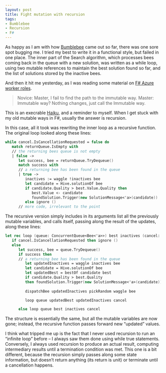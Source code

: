 ```yaml
---
layout: post
title: Fight mutation with recursion
tags:
- Bumblebee
- Recursion
- F#
---
```


As happy as I am with how [Bumblebee](http://bumblebee.codeplex.com/) came out so far, there was one sore spot bugging me. I tried my best to write it in a functional style, but failed in one place. The inner part of the Search algorithm, which processes bees coming back in the queue with a new solution, was written as a while loop, using two mutable references to maintain the best solution found so far, and the list of solutions stored by the inactive bees.  

And then it hit me yesterday, as I was reading some material on [F# Azure worker roles](http://archive.msdn.microsoft.com/fsharpazure).  


> Novice: 
>    Master, I fail to find the path to the immutable way. 
> Master: 
>    Immutable way? 
>    Nothing changes, just call the
>    Immutable way.

This is an execrable [Haiku](http://en.wikipedia.org/wiki/Haiku), and a reminder to myself. When I get stuck with my old mutable ways in F#, usually the answer is recursion.  

In this case, all it took was rewriting the inner loop as a recursive function. The original loop looked along these lines:  

``` fsharp
while cancel.IsCancellationRequested = false do
   match returnQueue.IsEmpty with
   // the returning bees queue is not empty
   | false -> 
      let success, bee = returnQueue.TryDequeue()
      match success with
      // a returning bee has been found in the queue
      | true -> 
         inactives := waggle !inactives bee
         let candidate = Hive.solutionOf bee
         if candidate.Quality > best.Value.Quality then
            best.Value <- candidate
            foundSolution.Trigger(new SolutionMessage<'a>(candidate))
         else ignore ()
      // more code, irrelevant to the point
``` 

The recursive version simply includes in its arguments list all the previously mutable variables, and calls itself, passing along the result of the updates, along these lines:

``` fsharp
let rec loop (queue: ConcurrentQueue<Bee<'a>>) best inactives (cancel: CancellationTokenSource) =
   if cancel.IsCancellationRequested then ignore ()
   else
      let success, bee = queue.TryDequeue()
      if success then
      // a returning bee has been found in the queue
         let updatedInactives = waggle inactives bee
         let candidate = Hive.solutionOf bee
         let updatedBest = bestOf candidate best
         if candidate.Quality > best.Quality 
         then foundSolution.Trigger(new SolutionMessage<'a>(candidate))
         
         dispatchBee updatedInactives pickRandom waggle bee

         loop queue updatedBest updatedInactives cancel

      else loop queue best inactives cancel
``` 

The structure is essentially the same, but all the mutable variables are now gone; instead, the recursive function passes forward new “updated” values.

I think what tripped me up is the fact that I never used recursion to run an “infinite loop” before – I always saw them done using while true statements. Conversely, I always used recursion to produce an actual result, computing intermediary results until a termination condition was met. This one is a bit different, because the recursion simply passes along some state information, but doesn’t return anything (its return is unit) or terminate until a cancellation happens.
